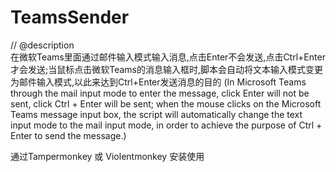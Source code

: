 # TeamsSender
// @description  
在微软Teams里面通过邮件输入模式输入消息,点击Enter不会发送,点击Ctrl+Enter才会发送;当鼠标点击微软Teams的消息输入框时,脚本会自动将文本输入模式变更为邮件输入模式,以此来达到Ctrl+Enter发送消息的目的
(In Microsoft Teams through the mail input mode to enter the message, click Enter will not be sent, click Ctrl + Enter will be sent; when the mouse clicks on the Microsoft Teams message input box, the script will automatically change the text input mode to the mail input mode, in order to achieve the purpose of Ctrl + Enter to send the message.)

通过Tampermonkey 或 Violentmonkey 安装使用 

